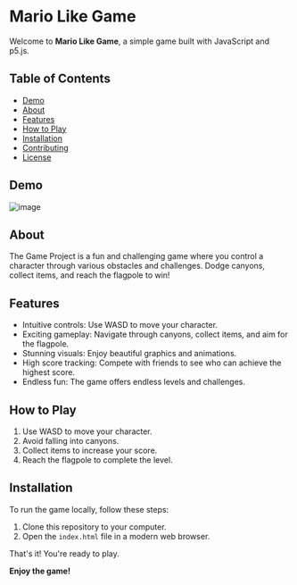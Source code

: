 # Mario Like Game

Welcome to **Mario Like Game**, a simple game built with JavaScript and p5.js.

## Table of Contents

- [Demo](#demo)
- [About](#about)
- [Features](#features)
- [How to Play](#how-to-play)
- [Installation](#installation)
- [Contributing](#contributing)
- [License](#license)

## Demo
![image](https://github.com/jaggerchen2001/mario-like-game/assets/122486839/a54ee4e6-22c7-4236-ad39-830f07d4266e)

## About

The Game Project is a fun and challenging game where you control a character through various obstacles and challenges. Dodge canyons, collect items, and reach the flagpole to win!

## Features

- Intuitive controls: Use WASD to move your character.
- Exciting gameplay: Navigate through canyons, collect items, and aim for the flagpole.
- Stunning visuals: Enjoy beautiful graphics and animations.
- High score tracking: Compete with friends to see who can achieve the highest score.
- Endless fun: The game offers endless levels and challenges.

## How to Play

1. Use WASD to move your character.
2. Avoid falling into canyons.
3. Collect items to increase your score.
4. Reach the flagpole to complete the level.

## Installation

To run the game locally, follow these steps:

1. Clone this repository to your computer.
2. Open the `index.html` file in a modern web browser.

That's it! You're ready to play.

**Enjoy the game!**
